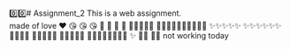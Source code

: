 0️⃣0️⃣# Assignment_2
This is a web assignment. 
<br>
made of love ❤️ 😘 😘 😘 💞 💞 💞 💞 
🎉🎉🎉🎉🎉
 🎉🎉🎉🎉✨✨✨✨✨✨ 
 ✨✨✨✨✨
✨✨✨✨✨✨
🌃🌃🌃🥲
🎉🎉🎉🎉😧
🧿🧿🧿🧿🧿
🎉🎉🎉🎉🎉✨✨✨
✨
🌃🌃 💊💊
not working today
